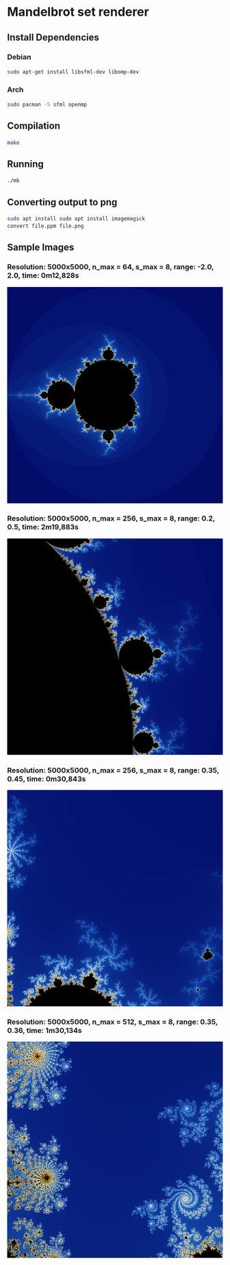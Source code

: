 # Mandelbrot set renderer


## Install Dependencies

### Debian
```bash
sudo apt-get install libsfml-dev libomp-dev
```

### Arch
```bash
sudo pacman -S sfml openmp
```

## Compilation

```bash
make
```

## Running

```bash
./mb
```

## Converting output to png

```bash
sudo apt install sudo apt install imagemagick
convert file.ppm file.png
```

## Sample Images

### Resolution: 5000x5000, n_max = 64, s_max = 8, range: -2.0, 2.0, time: 0m12,828s
![Sample 1](images/file1.png)

### Resolution: 5000x5000, n_max = 256, s_max = 8, range: 0.2, 0.5, time: 2m19,883s
![Sample 2](images/file2.png)

### Resolution: 5000x5000, n_max = 256, s_max = 8, range: 0.35, 0.45, time: 0m30,843s
![Sample 3](images/file3.png)

### Resolution: 5000x5000, n_max = 512, s_max = 8, range: 0.35, 0.36, time: 1m30,134s
![Sample 3](images/file4.png)